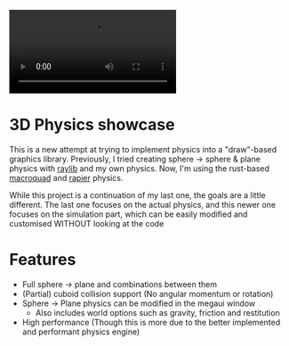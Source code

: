 ![Showcase demonstrating a number of falling balls with customisation with rapier physics](./showcase.mkv)

# 3D Physics showcase
This is a new attempt at trying to implement physics into a "draw"-based graphics library. Previously, I tried creating sphere -> sphere & plane physics with [raylib](https://www.raylib.com/) and my own physics. Now, I'm using the rust-based [macroquad](https://macroquad.rs) and [rapier](https://rapier.rs/) physics.

While this project is a continuation of my last one, the goals are a little different. The last one focuses on the actual physics, and this newer one focuses on the simulation part, which can be easily modified and customised WITHOUT looking at the code

# Features
- Full sphere -> plane and combinations between them
- (Partial) cuboid collision support (No angular momentum or rotation)
- Sphere -> Plane physics can be modified in the megaui window
    - Also includes world options such as gravity, friction and restitution
- High performance (Though this is more due to the better implemented and performant physics engine)